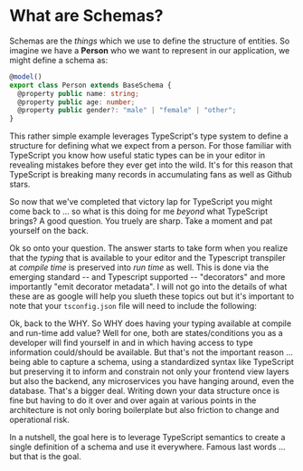 # What are Schemas?

Schemas are the _things_ which we use to define the structure of entities. So imagine we have a **Person** who we want to represent in our application, we might define a schema as:

```typescript
@model()
export class Person extends BaseSchema {
  @property public name: string;
  @property public age: number;
  @property public gender?: "male" | "female" | "other";
}
```

This rather simple example leverages TypeScript's type system to define a structure for defining what we expect from a person. For those familiar with TypeScript you know how useful static types can be in your editor in revealing mistakes before they ever get into the wild. It's for this reason that TypeScript is breaking many records in accumulating fans as well as Github stars.

So now that we've completed that victory lap for TypeScript you might come back to ... so what is this doing for me _beyond_ what TypeScript brings? A good question. You truely are sharp. Take a moment and pat yourself on the back.

Ok so onto your question. The answer starts to take form when you realize that the _typing_ that is available to your editor and the Typescript transpiler at _compile time_ is preserved into _run time_ as well. This is done via the emerging standard -- and Typescript supported -- "decorators" and more importantly "emit decorator metadata". I will not go into the details of what these are as google will help you slueth these topics out but it's important to note that your `tsconfig.json` file will need to include the following:

Ok, back to the WHY. So WHY does having your typing available at compile and run-time add value? Well for one, both are states/conditions you as a developer will find yourself in and in which having access to type information could/should be available. But that's not the important reason ... being able to capture a schema, using a standardized syntax like TypeScript but preserving it to inform and constrain not only your frontend view layers but also the backend, any microservices you have hanging around, even the database. That's a bigger deal. Writing down your data structure once is fine but having to do it over and over again at various points in the architecture is not only boring boilerplate but also friction to change and operational risk.

In a nutshell, the goal here is to leverage TypeScript semantics to create a single definition of a schema and use it everywhere. Famous last words ... but that is the goal.
